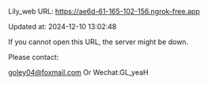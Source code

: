 Lily_web URL: https://ae6d-61-165-102-156.ngrok-free.app

Updated at: 2024-12-10 13:02:48

If you cannot open this URL, the server might be down.

Please contact: 

goley04@foxmail.com Or Wechat:GL_yeaH